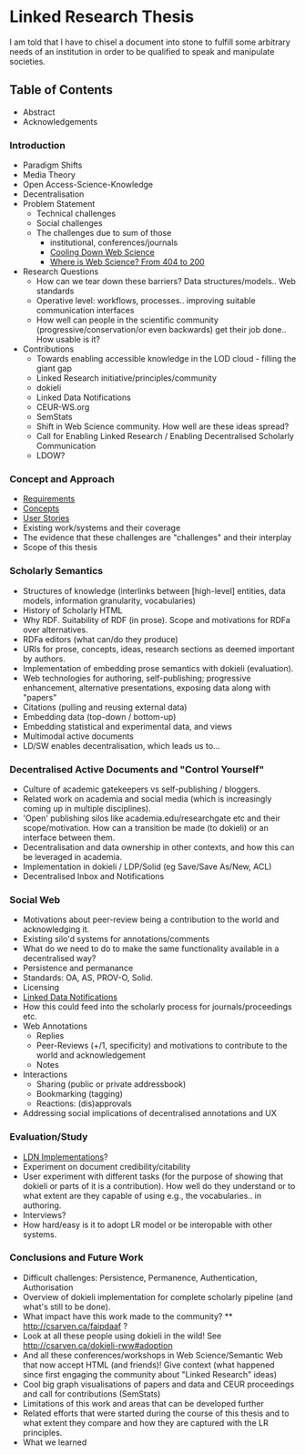 # Linked Research Thesis
I am told that I have to chisel a document into stone to fulfill some arbitrary needs of an institution in order to be qualified to speak and manipulate societies.

## Table of Contents
* Abstract
* Acknowledgements

### Introduction
* Paradigm Shifts
* Media Theory
* Open Access-Science-Knowledge
* Decentralisation
* Problem Statement
  * Technical challenges
  * Social challenges
  * The challenges due to sum of those
    * institutional, conferences/journals
    * [Cooling Down Web Science](http://csarven.ca/cooling-down-web-science)
    * [Where is Web Science? From 404 to 200](http://csarven.ca/web-science-from-404-to-200)
* Research Questions
  * How can we tear down these barriers? Data structures/models.. Web standards
  * Operative level: workflows, processes.. improving suitable communication interfaces
  * How well can people in the scientific community (progressive/conservation/or even backwards) get their job done.. How usable is it?
* Contributions
  * Towards enabling accessible knowledge in the LOD cloud - filling the giant gap
  * Linked Research initiative/principles/community
  * dokieli
  * Linked Data Notifications
  * CEUR-WS.org
  * SemStats
  * Shift in Web Science community. How well are these ideas spread?
  * Call for Enabling Linked Research / Enabling Decentralised Scholarly Communication
  * LDOW?

### Concept and Approach
* [Requirements](http://csarven.ca/linked-research-scholarly-communication#requirements)
* [Concepts](http://csarven.ca/linked-research-scholarly-communication#concepts)
* [User Stories](http://csarven.ca/linked-research-scholarly-communication#user-stories)
* Existing work/systems and their coverage
* The evidence that these challenges are "challenges" and their interplay
* Scope of this thesis

### Scholarly Semantics
* Structures of knowledge (interlinks between [high-level] entities, data models, information granularity, vocabularies)
* History of Scholarly HTML
* Why RDF. Suitability of RDF (in prose). Scope and motivations for RDFa over alternatives.
* RDFa editors (what can/do they produce)
* URIs for prose, concepts, ideas, research sections as deemed important by authors.
* Implementation of embedding prose semantics with dokieli (evaluation).
* Web technologies for authoring, self-publishing; progressive enhancement, alternative presentations, exposing data along with "papers"
* Citations (pulling and reusing external data)
* Embedding data (top-down / bottom-up)
* Embedding statistical and experimental data, and views
* Multimodal active documents
* LD/SW enables decentralisation, which leads us to...

### Decentralised Active Documents and "Control Yourself"
* Culture of academic gatekeepers vs self-publishing / bloggers.
* Related work on academia and social media (which is increasingly coming up in multiple disciplines).
* 'Open' publishing silos like academia.edu/researchgate etc and their scope/motivation. How can a transition be made (to dokieli) or an interface between them.
* Decentralisation and data ownership in other contexts, and how this can be leveraged in academia.
* Implementation in dokieli / LDP/Solid (eg Save/Save As/New, ACL)
* Decentralised Inbox and Notifications

### Social Web
* Motivations about peer-review being a contribution to the world and acknowledging it.
* Existing silo'd systems for annotations/comments
* What do we need to do to make the same functionality available in a decentralised way?
* Persistence and permanance
* Standards: OA, AS, PROV-O, Solid.
* Licensing
* [Linked Data Notifications](http://csarven.ca/linked-data-notifications)
* How this could feed into the scholarly process for journals/proceedings etc.
* Web Annotations
  * Replies
  * Peer-Reviews (+/1, specificity) and motivations to contribute to the world and acknowledgement
  * Notes
* Interactions
  * Sharing (public or private addressbook)
  * Bookmarking (tagging)
  * Reactions: (dis)approvals
* Addressing social implications of decentralised annotations and UX

### Evaluation/Study
* [LDN Implementations](https://linkedresearch.org/ldn/tests/summary)?
* Experiment on document credibility/citability
* User experiment with different tasks (for the purpose of showing that dokieli or parts of it is a contribution). How well do they understand or to what extent are they capable of using e.g., the vocabularies.. in authoring.
* Interviews?
* How hard/easy is it to adopt LR model or be interopable with other systems.

### Conclusions and Future Work
* Difficult challenges: Persistence, Permanence, Authentication, Authorisation
* Overview of dokieli implementation for complete scholarly pipeline (and what's still to be done).
* What impact have this work made to the community?
** http://csarven.ca/faipdaaf ?
* Look at all these people using dokieli in the wild! See http://csarven.ca/dokieli-rww#adoption
* And all these conferences/workshops in Web Science/Semantic Web that now accept HTML (and friends)! Give context (what happened since first engaging the community about "Linked Research" ideas)
* Cool big graph visualisations of papers and data and CEUR proceedings and call for contributions (SemStats)
* Limitations of this work and areas that can be developed further
* Related efforts that were started during the course of this thesis and to what extent they compare and how they are captured with the LR principles.
* What we learned
